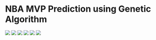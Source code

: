 # NBA MVP Prediction using Genetic Algorithm
<img src="images/ARTIFICIAL INTELLIGENCE_page-0001.jpg"> 
<img src="images/ARTIFICIAL INTELLIGENCE_page-0002.jpg"> 
<img src="images/ARTIFICIAL INTELLIGENCE_page-0003.jpg"> 
<img src="images/ARTIFICIAL INTELLIGENCE_page-0004.jpg"> 
<img src="images/ARTIFICIAL INTELLIGENCE_page-0005.jpg"> 
<img src="images/ARTIFICIAL INTELLIGENCE_page-0006.jpg"> 
